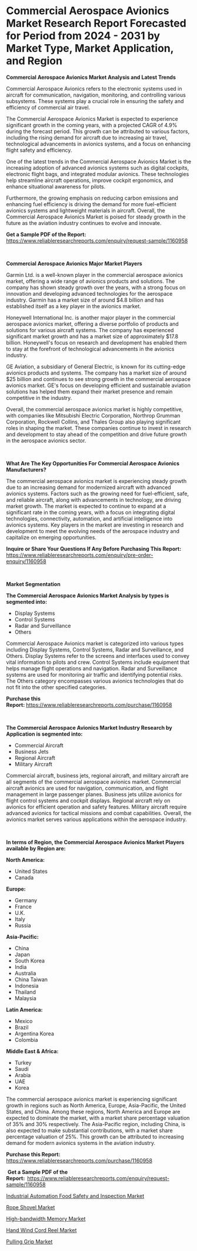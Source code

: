 <p><h1>Commercial Aerospace Avionics Market Research Report Forecasted for Period from 2024 -  2031 by Market Type, Market Application, and Region</h1></p><p><strong>Commercial Aerospace Avionics Market Analysis and Latest Trends</strong></p>
<p><p>Commercial Aerospace Avionics refers to the electronic systems used in aircraft for communication, navigation, monitoring, and controlling various subsystems. These systems play a crucial role in ensuring the safety and efficiency of commercial air travel.</p><p>The Commercial Aerospace Avionics Market is expected to experience significant growth in the coming years, with a projected CAGR of 4.9% during the forecast period. This growth can be attributed to various factors, including the rising demand for aircraft due to increasing air travel, technological advancements in avionics systems, and a focus on enhancing flight safety and efficiency.</p><p>One of the latest trends in the Commercial Aerospace Avionics Market is the increasing adoption of advanced avionics systems such as digital cockpits, electronic flight bags, and integrated modular avionics. These technologies help streamline aircraft operations, improve cockpit ergonomics, and enhance situational awareness for pilots.</p><p>Furthermore, the growing emphasis on reducing carbon emissions and enhancing fuel efficiency is driving the demand for more fuel-efficient avionics systems and lightweight materials in aircraft. Overall, the Commercial Aerospace Avionics Market is poised for steady growth in the future as the aviation industry continues to evolve and innovate.</p></p>
<p><strong>Get a Sample PDF of the Report:&nbsp;</strong> <a href="https://www.reliableresearchreports.com/enquiry/request-sample/1160958">https://www.reliableresearchreports.com/enquiry/request-sample/1160958</a></p>
<p>&nbsp;</p>
<p><strong>Commercial Aerospace Avionics Major Market Players</strong></p>
<p><p>Garmin Ltd. is a well-known player in the commercial aerospace avionics market, offering a wide range of avionics products and solutions. The company has shown steady growth over the years, with a strong focus on innovation and developing advanced technologies for the aerospace industry. Garmin has a market size of around $4.8 billion and has established itself as a key player in the avionics market.</p><p>Honeywell International Inc. is another major player in the commercial aerospace avionics market, offering a diverse portfolio of products and solutions for various aircraft systems. The company has experienced significant market growth and has a market size of approximately $17.8 billion. Honeywell's focus on research and development has enabled them to stay at the forefront of technological advancements in the avionics industry.</p><p>GE Aviation, a subsidiary of General Electric, is known for its cutting-edge avionics products and systems. The company has a market size of around $25 billion and continues to see strong growth in the commercial aerospace avionics market. GE's focus on developing efficient and sustainable aviation solutions has helped them expand their market presence and remain competitive in the industry.</p><p>Overall, the commercial aerospace avionics market is highly competitive, with companies like Mitsubishi Electric Corporation, Northrop Grumman Corporation, Rockwell Collins, and Thales Group also playing significant roles in shaping the market. These companies continue to invest in research and development to stay ahead of the competition and drive future growth in the aerospace avionics sector.</p></p>
<p>&nbsp;</p>
<p><strong>What Are The Key Opportunities For Commercial Aerospace Avionics Manufacturers?</strong></p>
<p><p>The commercial aerospace avionics market is experiencing steady growth due to an increasing demand for modernized aircraft with advanced avionics systems. Factors such as the growing need for fuel-efficient, safe, and reliable aircraft, along with advancements in technology, are driving market growth. The market is expected to continue to expand at a significant rate in the coming years, with a focus on integrating digital technologies, connectivity, automation, and artificial intelligence into avionics systems. Key players in the market are investing in research and development to meet the evolving needs of the aerospace industry and capitalize on emerging opportunities.</p></p>
<p><strong>Inquire or Share Your Questions If Any Before Purchasing This Report:</strong> <a href="https://www.reliableresearchreports.com/enquiry/pre-order-enquiry/1160958">https://www.reliableresearchreports.com/enquiry/pre-order-enquiry/1160958</a></p>
<p>&nbsp;</p>
<p><strong>Market Segmentation</strong></p>
<p><strong>The Commercial Aerospace Avionics Market Analysis by types is segmented into:</strong></p>
<p><ul><li>Display Systems</li><li>Control Systems</li><li>Radar and Surveillance</li><li>Others</li></ul></p>
<p><p>Commercial Aerospace Avionics market is categorized into various types including Display Systems, Control Systems, Radar and Surveillance, and Others. Display Systems refer to the screens and interfaces used to convey vital information to pilots and crew. Control Systems include equipment that helps manage flight operations and navigation. Radar and Surveillance systems are used for monitoring air traffic and identifying potential risks. The Others category encompasses various avionics technologies that do not fit into the other specified categories.</p></p>
<p><strong>Purchase this Report:&nbsp;</strong><a href="https://www.reliableresearchreports.com/purchase/1160958">https://www.reliableresearchreports.com/purchase/1160958</a></p>
<p>&nbsp;</p>
<p><strong>The Commercial Aerospace Avionics Market Industry Research by Application is segmented into:</strong></p>
<p><ul><li>Commercial Aircraft</li><li>Business Jets</li><li>Regional Aircraft</li><li>Military Aircraft</li></ul></p>
<p><p>Commercial aircraft, business jets, regional aircraft, and military aircraft are all segments of the commercial aerospace avionics market. Commercial aircraft avionics are used for navigation, communication, and flight management in large passenger planes. Business jets utilize avionics for flight control systems and cockpit displays. Regional aircraft rely on avionics for efficient operation and safety features. Military aircraft require advanced avionics for tactical missions and combat capabilities. Overall, the avionics market serves various applications within the aerospace industry.</p></p>
<p>&nbsp;</p>
<p><strong>In terms of Region, the Commercial Aerospace Avionics Market Players available by Region are:</strong></p>
<p>
    <p> <strong> North America: </strong>
        <ul>
            <li>United States</li>
            <li>Canada</li>
        </ul>
        </p> 
    <p> <strong> Europe: </strong>
        <ul>
            <li>Germany</li>
            <li>France</li>
            <li>U.K.</li>
            <li>Italy</li>
            <li>Russia</li>
        </ul>
        </p> 
    <p> <strong> Asia-Pacific: </strong>
        <ul>
            <li>China</li>
            <li>Japan</li>
            <li>South Korea</li>
            <li>India</li>
            <li>Australia</li>
            <li>China Taiwan</li>
            <li>Indonesia</li>
            <li>Thailand</li>
            <li>Malaysia</li>
        </ul>
        </p> 
    <p> <strong> Latin America: </strong>
        <ul>
            <li>Mexico</li>
            <li>Brazil</li>
            <li>Argentina Korea</li>
            <li>Colombia</li>
        </ul>
        </p> 
    <p> <strong> Middle East & Africa: </strong>
        <ul>
            <li>Turkey</li>
            <li>Saudi</li>
            <li>Arabia</li>
            <li>UAE</li>
            <li>Korea</li>
        </ul>
    </p>
    </p>
<p><p>The commercial aerospace avionics market is experiencing significant growth in regions such as North America, Europe, Asia-Pacific, the United States, and China. Among these regions, North America and Europe are expected to dominate the market, with a market share percentage valuation of 35% and 30% respectively. The Asia-Pacific region, including China, is also expected to make substantial contributions, with a market share percentage valuation of 25%. This growth can be attributed to increasing demand for modern avionics systems in the aviation industry.</p></p>
<p><strong>Purchase this Report: </strong><a href="https://www.reliableresearchreports.com/purchase/1160958">https://www.reliableresearchreports.com/purchase/1160958</a></p>
<p>&nbsp;<strong>Get a Sample PDF of the Report:&nbsp;&nbsp;</strong><a href="https://www.reliableresearchreports.com/enquiry/request-sample/1160958">https://www.reliableresearchreports.com/enquiry/request-sample/1160958</a></p>
<p><strong></strong></p>
<p><p><a href="https://github.com/josesg55/Market-Research-Report-List-1/blob/main/industrial-automation-food-safety-and-inspection-market.md">Industrial Automation Food Safety and Inspection Market</a></p><p><a href="https://medium.com/@kartik.reportprime/rope-shovel-market-share-evolution-and-market-growth-trends-2024-2031-44befaa357cb">Rope Shovel Market</a></p><p><a href="https://github.com/indrystar/Market-Research-Report-List-1/blob/main/high-bandwidth-memory-market.md">High-bandwidth Memory Market</a></p><p><a href="https://medium.com/@kartik.reportprime/hand-wind-cord-reel-market-research-report-its-history-and-forecast-2024-to-2031-3355afb70390">Hand Wind Cord Reel Market</a></p><p><a href="https://medium.com/@kartik.reportprime/pulling-grip-market-report-reveals-the-latest-trends-and-growth-opportunities-of-this-market-cc78a59d1f85">Pulling Grip Market</a></p></p>